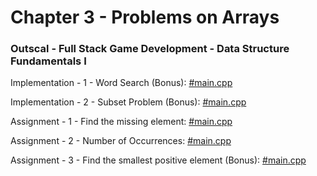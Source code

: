 # Chapter 3 - Problems on Arrays

### Outscal - Full Stack Game Development - Data Structure Fundamentals I

Implementation - 1 - Word Search (Bonus): [#main.cpp](https://replit.com/@developerswork/Implementation-1-Word-Search-Bonus#main.cpp)

Implementation - 2 - Subset Problem (Bonus): [#main.cpp](https://replit.com/@developerswork/Implementation-2-Subset-Problem-Bonus#main.cpp)

Assignment - 1 - Find the missing element: [#main.cpp](https://replit.com/@developerswork/Assignment-1-Find-the-missing-element#main.cpp)

Assignment - 2 - Number of Occurrences: [#main.cpp](https://replit.com/@developerswork/Assignment-2-Number-of-Occurrences#main.cpp)

Assignment - 3 - Find the smallest positive element (Bonus): [#main.cpp](https://replit.com/@developerswork/Assignment-3-Find-the-smallest-positive-element-Bonus#main.cpp)
